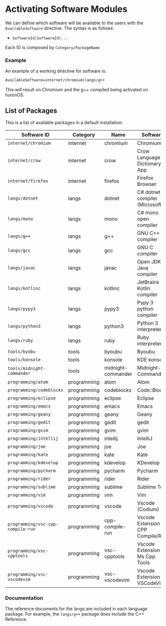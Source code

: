 # Activating Software Modules
We can define which software will be available to the users with the `AvailableSoftware` directive. 
The syntax is as follows:
- `SoftwareId|SoftwareId|...`

Each ID is composed by `Category/PackageName`

### Example
An example of a working directive for software is:
```txt
AvailableSoftware=internet/chromium|langs/g++
```
This will result on Chromium and the g++ compiled being activated on huronOS.

## List of Packages
This is a list of available packages in a default installation:

| Software ID                                  | Category    | Name               | Software |
| -------------------------------------------- | ----------- | ------------------ | -------- |
| `internet/chromium`                          | internet    | chromium           | Chromium |
| `internet/crow`                              | internet    | crow               | Crow Language Dictionary App |
| `internet/firefox`                           | internet    | firefox            | Firefox Browser |
| `langs/dotnet`                               | langs       | dotnet             | C# dotnet compiler (Microsoft) |
| `langs/mono`                                 | langs       | mono               | C# mono open compiler |
| `langs/g++`                                  | langs       | g++                | GNU C++ compiler |
| `langs/gcc`                                  | langs       | gcc                | GNU C compiler |
| `langs/javac`                                | langs       | javac              | Open JDK Java compiler |
| `langs/kotlinc`                              | langs       | kotlinc            | JetBrains Kotlin compiler |
| `langs/pypy3`                                | langs       | pypy3              | Pypy 3 python compiler |
| `langs/python3`                              | langs       | python3            | Python 3 interpreter |
| `langs/ruby`                                 | langs       | ruby               | Ruby interpreter |
| `tools/byobu`                                | tools       | byoubu             | Byoubu |
| `tools/konsole`                              | tools       | konsole            | KDE konsole |
| `tools/midnight-commander`                   | tools       | midnight-commander | Midnight-Commander
| `programming/atom`                           | programming | atom               | Atom |
| `programming/codeblocks`                     | programming | codeblocks         | Code::Blocks |
| `programming/eclipse`                        | programming | eclipse            | Eclipse |
| `programming/emacs`                          | programming | emacs              | Emacs |
| `programming/geany`                          | programming | geany              | Geany |
| `programming/gedit`                          | programming | gedit              | gedit |
| `programming/gvim`                           | programming | gvim               | gvim |
| `programming/intellij`                       | programming | intellij           | IntelliJ |
| `programming/joe`                            | programming | joe                | Joe |
| `programming/kate`                           | programming | kate               | Kate |
| `programming/kdevelop`                       | programming | kdevelop           | KDevelop |
| `programming/pycharm`                        | programming | pycharm            | Pycharm |
| `programming/rider`                          | programming | rider              | Rider |
| `programming/sublime`                        | programming | sublime            | Sublime Text |
| `programming/vim`                            | programming | vim                | Vim |
| `programming/vscode`                         | programming | vscode             | Vscode (Codium) |
| `programming/vsc-cpp-compile-run`            | programming | cpp-compile-run    | Vscode Extension CPP Compile/Run |
| `programming/vsc-cpptools`                   | programming | vsc-cpptools       | Vscode Extension Ms Cpp Tools |
| `programming/vsc-vscodevim`                  | programming | vsc-vscodevim      | Vscode Extension VSCodeVim |

### Documentation
The reference documents for the langs are included in each language package. 
For example, the `langs/g++` package does include the C++ Reference.